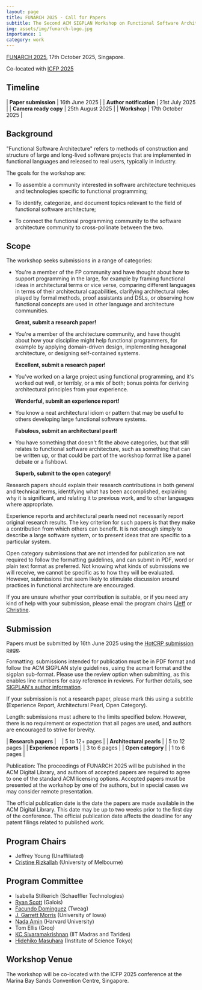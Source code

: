 ```yaml
---
layout: page
title: FUNARCH 2025 - Call for Papers
subtitle: The Second ACM SIGPLAN Workshop on Functional Software Architecture - FP in the Large
img: assets/img/funarch-logo.jpg
importance: 1
category: work
---
```


[FUNARCH 2025](https://functional-architecture.org/events/funarch-2025/),
17th October 2025, Singapore.

Co-located with [ICFP 2025](https://icfp25.sigplan.org)

## Timeline

| **Paper submission**    | 16th June 2025    |
| **Author notification** | 21st July 2025    |
| **Camera ready copy**   | 25th August 2025  |
| **Workshop**            | 17th October 2025 |

## Background

"Functional Software Architecture" refers to methods of construction
and structure of large and long-lived software projects that are
implemented in functional languages and released to real users,
typically in industry.

The goals for the workshop are:

- To assemble a community interested in software architecture
  techniques and technologies specific to functional programming;

- To identify, categorize, and document topics relevant to
  the field of functional software architecture;

- To connect the functional programming community to the software
  architecture community to cross-pollinate between the two.

## Scope

The workshop seeks submissions in a range of categories:

- You're a member of the FP community and have thought about how
  to support programming in the large, for example by framing
  functional ideas in architectural terms or vice verse, comparing
  different languages in terms of their architectural capabilities,
  clarifying architectural roles played by formal methods, proof
  assistants and DSLs, or observing how functional concepts are
  used in other language and architecture communities.

  **Great, submit a research paper!**

- You're a member of the architecture community, and have thought
  about how your discipline might help functional programmers, for
  example by applying domain-driven design, implementing hexagonal
  architecture, or designing self-contained systems.

  **Excellent, submit a research paper!**

- You've worked on a large project using functional programming,
  and it's worked out well, or terribly, or a mix of both; bonus
  points for deriving architectural principles from your experience.

  **Wonderful, submit an experience report!**

- You know a neat architectural idiom or pattern that may be useful
  to others developing large functional software systems.

  **Fabulous, submit an architectural pearl!**

- You have something that doesn't fit the above categories, but
  that still relates to functional software architecture, such
  as something that can be written up, or that could be part of
  the workshop format like a panel debate or a fishbowl.

  **Superb, submit to the open category!**

Research papers should explain their research contributions in both
general and technical terms, identifying what has been accomplished,
explaining why it is significant, and relating it to previous work,
and to other languages where appropriate.

Experience reports and architectural pearls need not necessarily
report original research results.  The key criterion for such papers
is that they make a contribution from which others can benefit.
It is not enough simply to describe a large software system, or
to present ideas that are specific to a particular system.

Open category submissions that are not intended for publication
are not required to follow the formatting guidelines, and can
submit in PDF, word or plain text format as preferred.  Not knowing
what kinds of submissions we will receive, we cannot be specific as to
how they will be evaluated.  However, submissions that seem likely to
stimulate discussion around practices in functional architecture
are encouraged.

If you are unsure whether your contribution is suitable, or if
you need any kind of help with your submission, please email
the program chairs ([Jeff](mailto:jmy6342@gmail.com) or
[Christine](christine.rizkallah@unimelb.edu.au).

## Submission

Papers must be submitted by 16th June 2025 using the [HotCRP
submission page](https://funarch25.hotcrp.com/).

Formatting: submissions intended for publication must be
in PDF format and follow the ACM SIGPLAN style guidelines,
using the acmart format and the sigplan
sub-format.  Please use the review option when submitting, as this
enables line numbers for easy reference in reviews.  For further
details, see [SIGPLAN's author information](http://www.sigplan.org/Resources/Author/#acmart-format).

If your submission is not a research paper, please mark this using
a subtitle (Experience Report, Architectural Pearl, Open Category).

Length: submissions must adhere to the limits specified below.
However, there is no requirement or expectation that all pages
are used, and authors are encouraged to strive for brevity.

| **Research papers**	   | &nbsp;&nbsp; | 5 to 12+ pages |
| **Architectural pearls** | | 5 to 12 pages |
| **Experience reports**   | | 3 to 6 pages |
| **Open category**	   | | 1 to 6 pages |

Publication: The proceedings of FUNARCH 2025 will be published in the ACM Digital
Library, and authors of accepted papers are required to agree to one
of the standard ACM licensing options.  Accepted papers must be
presented at the workshop by one of the authors, but in special cases
we may consider remote presentation.

The official publication date is the date the papers are made
available in the ACM Digital Library. This date may be up to two
weeks prior to the first day of the conference. The official
publication date affects the deadline for any patent filings
related to published work.

## Program Chairs
- Jeffrey Young (Unaffiliated)
- [Cristine Rizkallah](https://people.eng.unimelb.edu.au/rizkallahc/) (University of Melbourne)

## Program Committee
- Isabella	Stilkerich (Schaeffler Technologies)
- [Ryan	Scott](https://ryanglscott.github.io/about/) (Galois)
- [Facundo	Dominguez](https://github.com/facundominguez) (Tweag)
- [J. Garrett	Morris](https://cs.uiowa.edu/people/garrett-morris) (University of Iowa)
- [Nada	Amin](https://namin.seas.harvard.edu/) (Harvard University)
- Tom	Ellis (Groq)
- [KC	Sivaramakrishnan](https://kcsrk.info/) (IIT Madras and Tarides)
- [Hidehiko	Masuhara](https://prg.is.titech.ac.jp/people/masuhara/) (Institute of Science Tokyo)

## Workshop Venue

The workshop will be co-located with the ICFP 2025 conference at
the Marina Bay Sands Convention Centre, Singapore.
